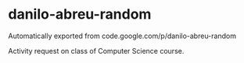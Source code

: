 # danilo-abreu-random
Automatically exported from code.google.com/p/danilo-abreu-random

Activity request on class of Computer Science course.
